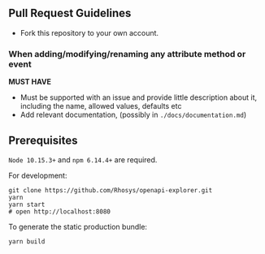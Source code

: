 ## Pull Request Guidelines

- Fork this repository to your own account.

### When adding/modifying/renaming any attribute method or event 
  **MUST HAVE**
  - Must be supported with an issue and provide little description about it, including the name, allowed values, defaults etc
  - Add relevant documentation, (possibly in `./docs/documentation.md`)

## Prerequisites
`Node 10.15.3+` and `npm 6.14.4+` are required.

For development:
```shell
git clone https://github.com/Rhosys/openapi-explorer.git
yarn
yarn start
# open http://localhost:8080
```

To generate the static production bundle:
```shell
yarn build
```

